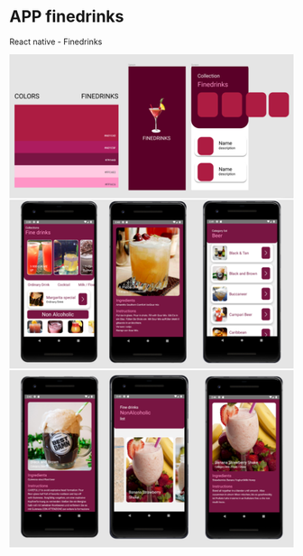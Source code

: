 # APP finedrinks
React native - Finedrinks 

![image](https://github.com/TiagoaReis/app_finedrinks/blob/master/assets/images/project/01.png)
![image](https://github.com/TiagoaReis/app_finedrinks/blob/master/assets/images/project/02.png)
![image](https://github.com/TiagoaReis/app_finedrinks/blob/master/assets/images/project/03.png)

